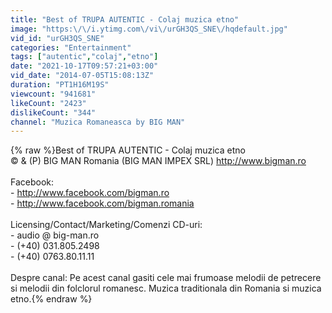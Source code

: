 ```yaml
---
title: "Best of TRUPA AUTENTIC - Colaj muzica etno"
image: "https:\/\/i.ytimg.com\/vi\/urGH3QS_SNE\/hqdefault.jpg"
vid_id: "urGH3QS_SNE"
categories: "Entertainment"
tags: ["autentic","colaj","etno"]
date: "2021-10-17T09:57:21+03:00"
vid_date: "2014-07-05T15:08:13Z"
duration: "PT1H16M19S"
viewcount: "941681"
likeCount: "2423"
dislikeCount: "344"
channel: "Muzica Romaneasca by BIG MAN"
---
```

{% raw %}Best of TRUPA AUTENTIC - Colaj muzica etno<br />© &amp; (P) BIG MAN Romania (BIG MAN IMPEX SRL) <a rel="nofollow" target="blank" href="http://www.bigman.ro">http://www.bigman.ro</a><br /><br />Facebook:<br />- <a rel="nofollow" target="blank" href="http://www.facebook.com/bigman.ro">http://www.facebook.com/bigman.ro</a><br />- <a rel="nofollow" target="blank" href="http://www.facebook.com/bigman.romania">http://www.facebook.com/bigman.romania</a><br /><br />Licensing/Contact/Marketing/Comenzi CD-uri: <br />- audio @ big-man.ro<br />- (+40) 031.805.2498<br />- (+40) 0763.80.11.11<br /><br />Despre canal: Pe acest canal gasiti cele mai frumoase melodii de petrecere si melodii din folclorul romanesc. Muzica traditionala din Romania si muzica etno.{% endraw %}
